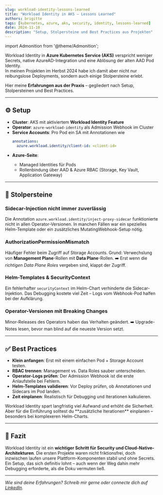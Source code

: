 ```yaml
---
slug: workload-identity-lessons-learned
title: "Workload Identity in AKS – Lessons Learned"
authors: brigitte
tags: [kubernetes, azure, aks, security, identity, lessons-learned]
date: 2024-11-10
description: "Setup, Stolpersteine und Best Practices aus Projekten"
---
```


import Admonition from '@theme/Admonition';

Workload Identity in **Azure Kubernetes Service (AKS)** verspricht weniger Secrets, native AzureAD-Integration und eine Ablösung der alten AAD Pod Identity.  
In meinen Projekten im Herbst 2024 habe ich damit aber nicht nur reibungslose Deployments, sondern auch einige Stolpersteine erlebt.  
<!-- truncate -->
Hier meine **Erfahrungen aus der Praxis** – gegliedert nach Setup, Stolpersteinen und Best Practices.

---

## ⚙️ Setup

- **Cluster**: AKS mit aktiviertem **Workload Identity Feature**  
- **Operator**: `azure-workload-identity` als Admission Webhook im Cluster  
- **Service Accounts**: Pro Pod ein SA mit Annotationen wie  
  ```yaml
  annotations:
    azure.workload.identity/client-id: <client-id>
  ```

* **Azure-Seite**:

  * Managed Identities für Pods
  * Rollenbindung über AAD & Azure RBAC (Storage, Key Vault, Application Gateway)

---

## 🚧 Stolpersteine

### Sidecar-Injection nicht immer zuverlässig

Die Annotation `azure.workload.identity/inject-proxy-sidecar` funktionierte nicht in allen Operator-Versionen.
In manchen Fällen war ein spezielles Helm-Template oder ein zusätzliches MutatingWebhook-Setup nötig.

### AuthorizationPermissionMismatch

Häufiger Fehler beim Zugriff auf Storage Accounts.
Grund: Verwechslung von **Management Plane**-Rollen mit **Data Plane**-Rollen.
➡️ Erst wenn die *richtigen Data Plane Roles* vergeben sind, klappt der Zugriff.

### Helm-Templates & SecurityContext

Ein fehlerhafter `securityContext` im Helm-Chart verhinderte die Sidecar-Injektion.
Das Debugging kostete viel Zeit – Logs vom Webhook-Pod halfen bei der Aufklärung.

### Operator-Versionen mit Breaking Changes

Minor-Releases des Operators haben das Verhalten geändert.
➡️ Upgrade-Notes lesen, bevor man blind auf die neueste Version setzt.

---

## ✅ Best Practices

* **Klein anfangen**: Erst mit einem einfachen Pod + Storage Account testen.
* **RBAC trennen**: Management vs. Data Roles sauber unterscheiden.
* **Operator-Logs prüfen**: Der Admission Webhook ist die erste Anlaufstelle bei Fehlern.
* **Helm-Templates validieren**: Vor Deploy prüfen, ob Annotationen und Sidecars im Pod landen.
* **Zeit einplanen**: Realistisch für Debugging und Iterationen kalkulieren.

<Admonition type="tip" title="Mein Tipp">
Workload Identity spart langfristig viel Aufwand und erhöht die Sicherheit.  
Aber für die Einführung solltest du **zusätzliche Iterationen** einplanen – besonders bei komplexeren Helm-Charts.
</Admonition>

---

## 📌 Fazit

Workload Identity ist ein **wichtiger Schritt für Security und Cloud-Native-Architekturen**.
Die ersten Projekte waren nicht friktionsfrei, doch inzwischen laufen unsere Plattform-Komponenten stabil und ohne Secrets.
Ein Setup, das sich definitiv lohnt – auch wenn der Weg dahin mehr Debugging erforderte, als die Doku vermuten ließ.

---

*Wie sind deine Erfahrungen? Schreib mir gerne oder connecte dich auf [LinkedIn](https://www.linkedin.com/in/brigitte-boehm-34b7a025/).*

